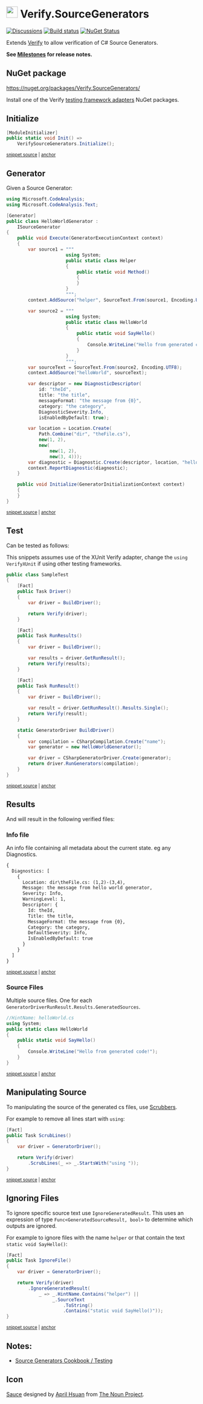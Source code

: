 # <img src="/src/icon.png" height="30px"> Verify.SourceGenerators

[![Discussions](https://img.shields.io/badge/Verify-Discussions-yellow?svg=true&label=)](https://github.com/orgs/VerifyTests/discussions)
[![Build status](https://ci.appveyor.com/api/projects/status/2ip7do6jk0gevt0v?svg=true)](https://ci.appveyor.com/project/SimonCropp/Verify-SourceGenerators)
[![NuGet Status](https://img.shields.io/nuget/v/Verify.SourceGenerators.svg)](https://www.nuget.org/packages/Verify.SourceGenerators/)

Extends [Verify](https://github.com/VerifyTests/Verify) to allow verification of C# Source Generators.

**See [Milestones](../../milestones?state=closed) for release notes.**


## NuGet package

https://nuget.org/packages/Verify.SourceGenerators/

Install one of the Verify [testing framework adapters](https://github.com/verifytests/verify#nuget-packages) NuGet packages.


## Initialize

<!-- snippet: enable -->
<a id='snippet-enable'></a>
```cs
[ModuleInitializer]
public static void Init() =>
    VerifySourceGenerators.Initialize();
```
<sup><a href='/src/Tests/ModuleInitializer.cs#L3-L9' title='Snippet source file'>snippet source</a> | <a href='#snippet-enable' title='Start of snippet'>anchor</a></sup>
<!-- endSnippet -->


## Generator

Given a Source Generator:

<!-- snippet: HelloWorldGenerator.cs -->
<a id='snippet-HelloWorldGenerator.cs'></a>
```cs
using Microsoft.CodeAnalysis;
using Microsoft.CodeAnalysis.Text;

[Generator]
public class HelloWorldGenerator :
    ISourceGenerator
{
    public void Execute(GeneratorExecutionContext context)
    {
        var source1 = """
                      using System;
                      public static class Helper
                      {
                          public static void Method()
                          {
                          }
                      }
                      """;
        context.AddSource("helper", SourceText.From(source1, Encoding.UTF8));

        var source2 = """
                      using System;
                      public static class HelloWorld
                      {
                          public static void SayHello()
                          {
                              Console.WriteLine("Hello from generated code!");
                          }
                      }
                      """;
        var sourceText = SourceText.From(source2, Encoding.UTF8);
        context.AddSource("helloWorld", sourceText);

        var descriptor = new DiagnosticDescriptor(
            id: "theId",
            title: "the title",
            messageFormat: "the message from {0}",
            category: "the category",
            DiagnosticSeverity.Info,
            isEnabledByDefault: true);

        var location = Location.Create(
            Path.Combine("dir", "theFile.cs"),
            new(1, 2),
            new(
                new(1, 2),
                new(3, 4)));
        var diagnostic = Diagnostic.Create(descriptor, location, "hello world generator");
        context.ReportDiagnostic(diagnostic);
    }

    public void Initialize(GeneratorInitializationContext context)
    {
    }
}
```
<sup><a href='/src/SampleGenerator/HelloWorldGenerator.cs#L1-L55' title='Snippet source file'>snippet source</a> | <a href='#snippet-HelloWorldGenerator.cs' title='Start of snippet'>anchor</a></sup>
<!-- endSnippet -->


## Test

Can be tested as follows:

This snippets assumes use of the XUnit Verify adapter, change the `using VerifyXUnit` if using other testing frameworks.

<!-- snippet: SampleTest.cs -->
<a id='snippet-SampleTest.cs'></a>
```cs
public class SampleTest
{
    [Fact]
    public Task Driver()
    {
        var driver = BuildDriver();

        return Verify(driver);
    }

    [Fact]
    public Task RunResults()
    {
        var driver = BuildDriver();

        var results = driver.GetRunResult();
        return Verify(results);
    }

    [Fact]
    public Task RunResult()
    {
        var driver = BuildDriver();

        var result = driver.GetRunResult().Results.Single();
        return Verify(result);
    }

    static GeneratorDriver BuildDriver()
    {
        var compilation = CSharpCompilation.Create("name");
        var generator = new HelloWorldGenerator();

        var driver = CSharpGeneratorDriver.Create(generator);
        return driver.RunGenerators(compilation);
    }
}
```
<sup><a href='/src/Tests/SampleTest.cs#L1-L37' title='Snippet source file'>snippet source</a> | <a href='#snippet-SampleTest.cs' title='Start of snippet'>anchor</a></sup>
<!-- endSnippet -->


## Results

And will result in the following verified files:


### Info file

An info file containing all metadata about the current state. eg any Diagnostics.

<!-- snippet: SampleTest.Driver.verified.txt -->
<a id='snippet-SampleTest.Driver.verified.txt'></a>
```txt
{
  Diagnostics: [
    {
      Location: dir\theFile.cs: (1,2)-(3,4),
      Message: the message from hello world generator,
      Severity: Info,
      WarningLevel: 1,
      Descriptor: {
        Id: theId,
        Title: the title,
        MessageFormat: the message from {0},
        Category: the category,
        DefaultSeverity: Info,
        IsEnabledByDefault: true
      }
    }
  ]
}
```
<sup><a href='/src/Tests/SampleTest.Driver.verified.txt#L1-L18' title='Snippet source file'>snippet source</a> | <a href='#snippet-SampleTest.Driver.verified.txt' title='Start of snippet'>anchor</a></sup>
<!-- endSnippet -->


### Source Files

Multiple source files. One for each `GeneratorDriverRunResult.Results.GeneratedSources`.

<!-- snippet: SampleTest.Driver#helloWorld.verified.cs -->
<a id='snippet-SampleTest.Driver#helloWorld.verified.cs'></a>
```cs
//HintName: helloWorld.cs
using System;
public static class HelloWorld
{
    public static void SayHello()
    {
        Console.WriteLine("Hello from generated code!");
    }
}
```
<sup><a href='/src/Tests/SampleTest.Driver#helloWorld.verified.cs#L1-L9' title='Snippet source file'>snippet source</a> | <a href='#snippet-SampleTest.Driver#helloWorld.verified.cs' title='Start of snippet'>anchor</a></sup>
<!-- endSnippet -->


## Manipulating Source

To manipulating the source of the generated cs files, use [Scrubbers](https://github.com/VerifyTests/Verify/blob/main/docs/scrubbers.md).

For example to remove all lines start with `using`:

<!-- snippet: ScrubLines -->
<a id='snippet-ScrubLines'></a>
```cs
[Fact]
public Task ScrubLines()
{
    var driver = GeneratorDriver();

    return Verify(driver)
        .ScrubLines(_ => _.StartsWith("using "));
}
```
<sup><a href='/src/Tests/ScrubTest.cs#L3-L12' title='Snippet source file'>snippet source</a> | <a href='#snippet-ScrubLines' title='Start of snippet'>anchor</a></sup>
<!-- endSnippet -->
 

  ## Ignoring Files

To ignore specific source text use `IgnoreGeneratedResult`. This uses an expression of type `Func<GeneratedSourceResult, bool>` to determine which outputs are ignored.

For example to ignore files with the name `helper` or that contain the text `static void SayHello()`:

<!-- snippet: IgnoreFile -->
<a id='snippet-IgnoreFile'></a>
```cs
[Fact]
public Task IgnoreFile()
{
    var driver = GeneratorDriver();

    return Verify(driver)
        .IgnoreGeneratedResult(
            _ => _.HintName.Contains("helper") ||
                 _.SourceText
                     .ToString()
                     .Contains("static void SayHello()"));
}
```
<sup><a href='/src/Tests/IgnoreTest.cs#L3-L18' title='Snippet source file'>snippet source</a> | <a href='#snippet-IgnoreFile' title='Start of snippet'>anchor</a></sup>
<!-- endSnippet -->


## Notes:

 * [Source Generators Cookbook / Testing](https://github.com/dotnet/roslyn/blob/main/docs/features/source-generators.cookbook.md#unit-testing-of-generators)


## Icon

[Sauce](https://thenounproject.com/term/sauce/952995/) designed by [April Hsuan](https://thenounproject.com/AprilHsuan/) from [The Noun Project](https://thenounproject.com/).
